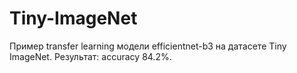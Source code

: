 # Tiny-ImageNet

Пример transfer learning модели efficientnet-b3 на датасете Tiny ImageNet.
Результат: accuracy 84.2%.
